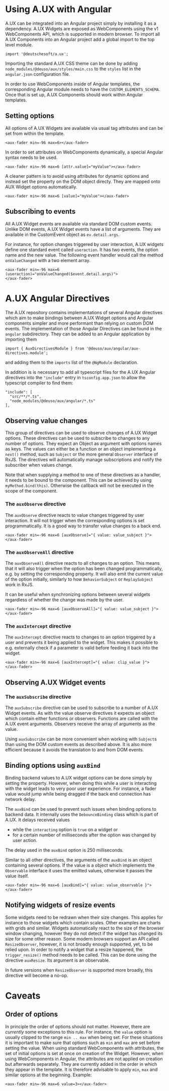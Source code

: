 # Using A.UX with Angular

A.UX can be integrated into an Angular project simply by installing it as a
dependency. A.UX Widgets are exposed as WebComponents using the v1 WebComponents API, which
is supported in modern browser. To import all A.UX Components into an Angular
project add a global import to the top level module.

    import '@deutschesoft/a.ux';

Importing the standard A.UX CSS theme can be done by adding
`node_modules/@deuso/aux/styles/main.css` to the `styles` list in the
`angular.json` configuration file.

In order to use WebComponents inside of Angular templates, the corresponding Angular
module needs to have the `CUSTOM_ELEMENTS_SCHEMA`. Once that is set up, A.UX
Components should work within Angular templates.

## Setting options

All options of A.UX Widgets are available via usual tag attributes and can be set
from within the template.

    <aux-fader min=-96 max=6></aux-fader>

In order to set attributes on WebComponents dynamically, a special Angular
syntax needs to be used.

    <aux-fader min=-96 max=6 [attr.value]="myValue"></aux-fader>

A cleaner pattern is to avoid using attributes for dynamic options and
instead set the property on the DOM object directy. They are mapped onto AUX
Widget options automatically.

    <aux-fader min=-96 max=6 [value]="myValue"></aux-fader>

## Subscribing to events

All A.UX Widget events are available via standard DOM custom events. Unlike DOM
events, A.UX Widget events have a list of arguments. They are available in the
CustomEvent object as `ev.detail.args`.

For instance, for option changes triggered by user interaction, A.UX widgets define
one standard event called `useraction`. It has two events, the option name and
the new value. The following event handler would call the method
`onValueChanged` with a two element array.

    <aux-fader min=-96 max=6 (useraction)="onValueChanged($event.detail.args)">
    </aux-fader>

# A.UX Angular Directives

The A.UX repository contains implementations of several Angular directives which
aim to make bindings between A.UX Widget options and Angular components simpler
and more performant than relying on custom DOM events. The implementation of
those Angular Directives can be found in the `angular` subdirectory. They can be
added to an Angular application by importing them

    import { AuxDirectivesModule } from '@deuso/aux/angular/aux-directives.module';

and adding them to the `imports` list of the `@NgModule` declaration.

In addition is is necessary to add all typescript files for the A.UX Angular
directives into the `"include"` entry in `tsconfig.app.json` to allow the
typescript compiler to find them:

    "include": [
      "src/**/*.ts",
      "node_modules/@deuso/aux/angular/*.ts"
    ],

## Observing value changes

This group of directives can be used to observe changes of A.UX Widget options.
These directives can be used to subscribe to changes to any number of options.
They expect an Object as argument with options names as keys. The values can
either be a function or an object implementing a `next()` method, such as
`Subject` or the more general `Observer` interface of RxJS.
The directives will automatically manage subscriptions and notify the
subscriber when values change.

Note that when supplying a method to one of these directives as a handler, it
needs to be bound to the component. This can be achieved by using
`myMethod.bind(this)`. Otherwise the callback will not be executed in the scope
of the component.

### The `auxObserve` directive

The `auxObserve` directive reacts to value changes triggered by user
interaction. It will not trigger when the corresponding options is set
programmatically. It is a good way to transfer value changes to a back end.

    <aux-fader min=-96 max=6 [auxObserve]="{ value: value_subject }">
    </aux-fader>

### The `auxObserveAll` directive

The `auxObserveAll` directive reacts to all changes to an option. This means
that it will also trigger when the option has been changed programmatically,
e.g. by setting the corresponding property. It will also emit the current value
of the option initially, similarly to how `BehaviorSubject` or `ReplaySubject`
work in RxJS.

It can be useful when synchronizing options between several widgets regardless
of whether the change was made by the user.

    <aux-fader min=-96 max=6 [auxObserveAll]="{ value: value_subject }">
    </aux-fader>

### The `auxIntercept` directive

The `auxIntercept` directive reacts to changes to an option triggered by a user
and prevents it being applied to the widget. This makes it possible to e.g.
externally check if a parameter is valid before feeding it back into the widget.

    <aux-fader min=-96 max=6 [auxIntercept]="{ value: clip_value }">
    </aux-fader>

## Observing A.UX Widget events

### The `auxSubscribe` directive

The `auxSubscribe` directive can be used to subscribe to a number of A.UX Widget
events. As with the value observe directives it expects an object which contain
either functions or observers. Functions are called with the A.UX event
arguments. Observers receive the array of arguments as the value.

Using `auxSubscribe` can be more convenient when working with `Subject`s than
using the DOM custom events as described above. It is also more efficient
because it avoids the translation to and from DOM events.

## Binding options using `auxBind`

Binding backend values to A.UX widget options can be done simply by setting the
property. However, when doing this while a user is interacting with the widget
leads to very poor user experience. For instance, a fader value would jump while
being dragged if the back end connection has network delay.

The `auxBind` can be used to prevent such issues when binding options to backend
data. It internally uses the `DebounceBinding` class which is part of A.UX. It
delays received values

* while the `interacting` option is `true` on a widget or
* for a certain number of milliseconds after the option was changed by user
  action.

The delay used in the `auxBind` option is 250 milliseconds.

Similar to all other directives, the arguments of the `auxBind` is an object
containing several options. If the value is a object which implements the
`Observable` interface it uses the emitted values, otherwise it passes the value
itself.

    <aux-fader min=-96 max=6 [auxBind]="{ value: value_observable }">
    </aux-fader>

## Notifying widgets of resize events

Some widgets need to be redrawn when their size changes. This applies for
instance to those widgets which contain scales. Other examples are charts with
grids and similar. Widgets automatically react to the size of the browser window
changing, however they do not detect if the widget has changed its size for
some other reason. Some modern browsers support an API called `ResizeObserver`,
however, it is not broadly enough supported, yet, to be relied upon. In order to
notify a widget that a resize happened, the `trigger_resize()` method needs to
be called. This can be done using the directive `auxResize`. Its argument is an
observable.

In future versions when `ResizeObserver` is supported more broadly, this directive
will become a no-op.

# Caveats

## Order of options

In principle the order of options should not matter. However, there are
*currently* some exceptions to this rule. For instance, the `value` option is
usually clipped to the range `min .. max` when being set. For these situations
it is important to make sure that options such as `min` and `max` are set before
setting the value. When using standard WebComponents with attributes, the set of
initial options is set at once on creation of the Widget. However, when using
WebComponents in Angular, the attributes are not applied on creation but
afterwards separately. They are currently added in the order in which they appear in
the template. It is therefore advisable to apply `min`, `max` and similar
options at the beginning. Example:

    <aux-fader min=-96 max=6 value=3></aux-fader>
